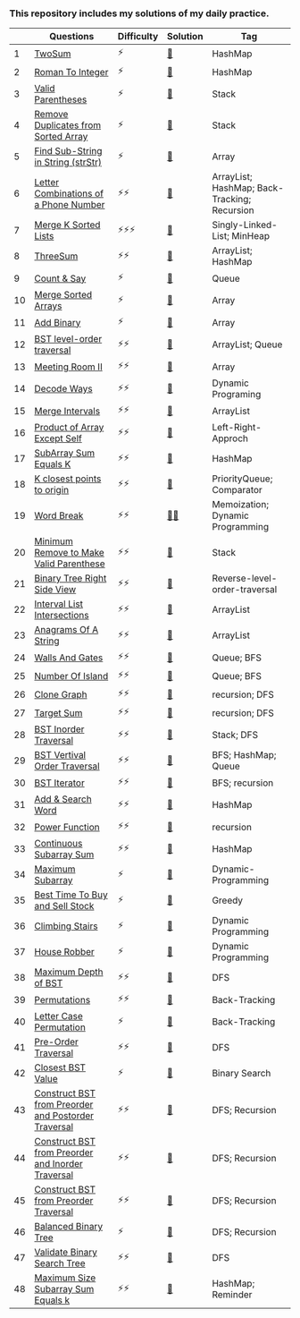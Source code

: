 ### This repository includes my solutions of my daily practice. 

|| Questions | Difficulty | Solution | Tag |
|------|-----------| -------- | ----------|-----------|
|1| [TwoSum](https://leetcode.com/problems/two-sum/)| ⚡ | [📃](twoSum.java) | HashMap |
|2| [Roman To Integer](https://leetcode.com/problems/roman-to-integer/)|⚡|[📃](RomanToInt.java)|HashMap|
|3|[Valid Parentheses](https://leetcode.com/problems/valid-parentheses/)|⚡|[📃](ParenthesisIsValid.java)|Stack|
|4|[Remove Duplicates from Sorted Array](https://leetcode.com/problems/remove-duplicates-from-sorted-array/)|⚡|[📃](RemoveDuplicatesSorted.java)|Stack|
|5|[Find Sub-String in String (strStr)](https://leetcode.com/problems/implement-strstr/)|⚡|[📃](strStr.java)|Array|
|6|[Letter Combinations of a Phone Number](https://leetcode.com/problems/letter-combinations-of-a-phone-number/)|⚡⚡|[📃](phoneNum.java)|ArrayList; HashMap; Back-Tracking; Recursion|
|7|[Merge K Sorted Lists](https://leetcode.com/problems/merge-k-sorted-lists/)|⚡⚡⚡|[📃](mergeKlists.java)|Singly-Linked-List; MinHeap|
|8|[ThreeSum](https://leetcode.com/problems/3sum/)|⚡⚡|[📃](threesum.java)|ArrayList; HashMap|
|9|[Count & Say](https://leetcode.com/problems/count-and-say/)|⚡|[📃](lookandsay.java)|Queue|
|10|[Merge Sorted Arrays](https://leetcode.com/problems/merge-sorted-array/)|⚡|[📃](mergeArray.java)|Array|
|11|[Add Binary](https://leetcode.com/problems/add-binary/submissions/)|⚡|[📃](addBinary.java)|Array|
|12|[BST level-order traversal](https://leetcode.com/problems/binary-tree-level-order-traversal/)|⚡⚡|[📃](BSTlevelordertraversal.java)|ArrayList; Queue|
|13|[Meeting Room II](https://leetcode.com/problems/meeting-rooms-ii/)|⚡⚡|[📃](meetingRoom.java)|Array|
|14|[Decode Ways](https://leetcode.com/problems/decode-ways/)|⚡⚡|[📃](DecodeWays.java)|Dynamic Programing|
|15|[Merge Intervals](https://leetcode.com/problems/merge-intervals/)|⚡⚡|[📃](MergeIntervals.java)|ArrayList|
|16|[Product of Array Except Self](https://leetcode.com/problems/product-of-array-except-self/solution/)|⚡⚡|[📃](POAES.java)|Left-Right-Approch|
|17|[SubArray Sum Equals K](https://leetcode.com/problems/subarray-sum-equals-k/)|⚡⚡|[📃](SubArraySums.java)|HashMap|
|18|[K closest points to origin](https://leetcode.com/problems/k-closest-points-to-origin/)|⚡⚡|[📃](point.java)|PriorityQueue; Comparator|
|19|[Word Break](https://leetcode.com/problems/word-break/submissions/)|⚡⚡|[📃](wordBreak_Memo.java)[📃](wordBreak_dp.java)|Memoization; Dynamic Programming|
|20|[Minimum Remove to Make Valid Parenthese](https://leetcode.com/problems/minimum-remove-to-make-valid-parentheses/)|⚡⚡|[📃](removeValid.java)|Stack|
|21|[Binary Tree Right Side View](https://leetcode.com/problems/binary-tree-right-side-view/)|⚡⚡|[📃](rightSideView.java)|Reverse-level-order-traversal|
|22|[Interval List Intersections](https://leetcode.com/problems/interval-list-intersections/)|⚡⚡|[📃](intervalSec.java)|ArrayList|
|23|[Anagrams Of A String](https://leetcode.com/problems/find-all-anagrams-in-a-string/)|⚡⚡|[📃](anagrams.java)|ArrayList|
24|[Walls And Gates](https://leetcode.com/problems/walls-and-gates/)|⚡⚡|[📃](WallsAndGates.java)|Queue; BFS|
25|[Number Of Island](https://leetcode.com/problems/number-of-islands/)|⚡⚡|[📃](NumIsland.java)|Queue; BFS|
26|[Clone Graph](https://leetcode.com/problems/clone-graph/)|⚡⚡|[📃](cloneGraph.java)|recursion; DFS|
27|[Target Sum](https://leetcode.com/problems/target-sum/)|⚡⚡|[📃](targetSum.java)|recursion; DFS|
28|[BST Inorder Traversal](https://leetcode.com/problems/binary-tree-inorder-traversal/)|⚡⚡|[📃](inorderBST.java)|Stack; DFS|
29|[BST Vertival Order Traversal](https://leetcode.com/problems/binary-tree-vertical-order-traversal/)|⚡⚡|[📃](verticalOrder.java)|BFS; HashMap; Queue|
30|[BST Iterator](https://leetcode.com/problems/binary-search-tree-iterator/)|⚡⚡|[📃](BSTiterator.java)|BFS; recursion|
31|[Add & Search Word](https://leetcode.com/problems/add-and-search-word-data-structure-design/)|⚡⚡|[📃](wordDictionary.java)|HashMap|
32|[Power Function](https://leetcode.com/problems/powx-n/solution/)|⚡⚡|[📃](power.java)|recursion|
33|[Continuous Subarray Sum](https://leetcode.com/problems/continuous-subarray-sum/)|⚡⚡|[📃](SubArraySum.java)|HashMap|
34|[Maximum Subarray](https://leetcode.com/problems/maximum-subarray/)|⚡|[📃](maxSub.java)|Dynamic-Programming|
35|[Best Time To Buy and Sell Stock](https://leetcode.com/problems/best-time-to-buy-and-sell-stock/)|⚡|[📃](sellStock.java)|Greedy|
36|[Climbing Stairs](https://leetcode.com/problems/climbing-stairs/)|⚡|[📃](climbStairs.java)|Dynamic Programming|
37|[House Robber](https://leetcode.com/problems/house-robber/)|⚡|[📃](houseRob.java)|Dynamic Programming|
38|[Maximum Depth of BST](https://leetcode.com/problems/maximum-depth-of-binary-tree/)|⚡⚡|[📃](BSTmaxDepth.java)|DFS|
39|[Permutations](https://leetcode.com/problems/permutations/)|⚡⚡|[📃](permutations.java)|Back-Tracking|
40|[Letter Case Permutation](https://leetcode.com/problems/letter-case-permutation/)|⚡|[📃](letterCase.java)|Back-Tracking|
41|[Pre-Order Traversal](https://leetcode.com/problems/binary-tree-preorder-traversal/)|⚡⚡|[📃](preorder.java)|DFS|
42|[Closest BST Value](https://leetcode.com/problems/closest-binary-search-tree-value/)|⚡|[📃](closest.java)|Binary Search|
43|[Construct BST from Preorder and Postorder Traversal](https://leetcode.com/problems/construct-binary-tree-from-preorder-and-postorder-traversal/)|⚡⚡|[📃](prepost.java)|DFS; Recursion|
44|[Construct BST from Preorder and Inorder Traversal](https://leetcode.com/problems/construct-binary-tree-from-preorder-and-inorder-traversal/)|⚡⚡|[📃](prein.java)|DFS; Recursion|
45|[Construct BST from Preorder Traversal](https://leetcode.com/problems/construct-binary-search-tree-from-preorder-traversal/)|⚡⚡|[📃](pre.java)|DFS; Recursion|
46|[Balanced Binary Tree](https://leetcode.com/problems/balanced-binary-tree/)|⚡|[📃](balanced.java)|DFS; Recursion|
47|[Validate Binary Search Tree](https://leetcode.com/problems/validate-binary-search-tree/)|⚡⚡|[📃](validBST.java)|DFS|
48|[Maximum Size Subarray Sum Equals k](https://leetcode.com/problems/maximum-size-subarray-sum-equals-k/)|⚡⚡|[📃](subarrayLen.java)|HashMap; Reminder|
